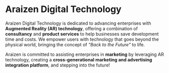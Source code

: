 # Araizen Digital Technology

Araizen Digital Technology is dedicated to advancing enterprises with **Augmented Reality (AR) technology**, offering a combination of **consultancy** and **product services** to help businesses save development time and costs. We empower users with technology that goes beyond the physical world, bringing the concept of _"Back to the Future"_ to life. 

Araizen is committed to assisting enterprises in **marketing** by leveraging AR technology, creating a **cross-generational marketing and advertising integration platform**, and stepping into the future!
